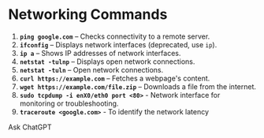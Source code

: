 # Networking Commands

1. **`ping google.com`** – Checks connectivity to a remote server.
2. **`ifconfig`** – Displays network interfaces (deprecated, use `ip`).
3. **`ip a`** – Shows IP addresses of network interfaces.
4. **`netstat -tulnp`** – Displays open network connections.
5. **`netstat -tuln`** – Open network connections.
6. **`curl https://example.com`** – Fetches a webpage's content.
7. **`wget https://example.com/file.zip`** – Downloads a file from the internet.
8. **`sudo tcpdump -i enX0/eth0 port <80>`** - Network interface for monitoring or troubleshooting.
9. **`traceroute <google.com>`** - To identify the network latency









Ask ChatGPT
